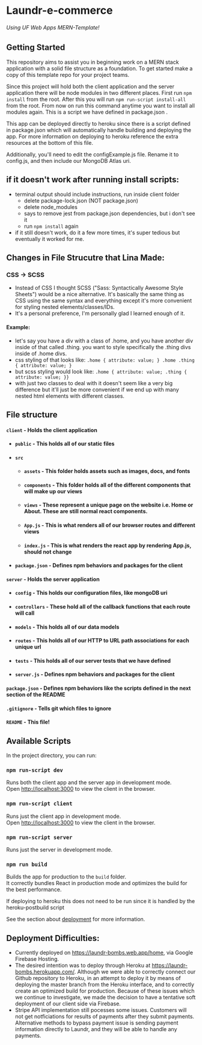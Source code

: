 # Laundr-e-commerce

###### Using UF Web Apps MERN-Template!

## Getting Started

This repository aims to assist you in beginning work on a MERN stack application
with a solid file structure as a foundation. To get started make a copy of this
template repo for your project teams.

Since this project will hold both the client application and the server
application there will be node modules in two different places. First run
`npm install` from the root. After this you will run
`npm run-script install-all` from the root. From now on run this command anytime
you want to install all modules again. This is a script we have defined in
package.json .

This app can be deployed directly to heroku since there is a script defined in
package.json which will automatically handle building and deploying the app. For
more information on deploying to heroku reference the extra resources at the
bottom of this file.

Additionally, you'll need to edit the configExample.js file. Rename it to
config.js, and then include our MongoDB Atlas uri.

## if it doesn't work after running install scripts:

-   terminal output should include instructions, run inside client folder
    -   delete package-lock.json (NOT package.json)
    -   delete node_modules
    -   says to remove jest from package.json dependencies, but i don't see it
    -   run `npm install` again
-   if it still doesn't work, do it a few more times, it's super tedious but
    eventually it worked for me.

## Changes in File Strucutre that Lina Made:

### CSS -> SCSS

-   Instead of CSS I thought SCSS ("Sass: Syntactically Awesome Style Sheets")
    would be a nice alternative. It's basically the same thing as CSS using the
    same syntax and everything except it's more convenient for styling nested
    elements/classes/IDs.
-   It's a personal preference, I'm personally glad I learned enough of it.

#### Example:

-   let's say you have a div with a class of .home, and you have another div
    inside of that called .thing. you want to style specifically the .thing divs
    inside of .home divs.
-   css styling of that looks like:
    `.home { attribute: value; } .home .thing { attribute: value; }`
-   but scss styling would look like:
    `.home { attribute: value; .thing { attribute: value; }}`
-   with just two classes to deal with it doesn't seem like a very big
    difference but it'll just be more convenient if we end up with many nested
    html elements with different classes.

## File structure

#### `client` - Holds the client application

-   #### `public` - This holds all of our static files
-   #### `src`
    -   #### `assets` - This folder holds assets such as images, docs, and fonts
    -   #### `components` - This folder holds all of the different components that will make up our views
    -   #### `views` - These represent a unique page on the website i.e. Home or About. These are still normal react components.
    -   #### `App.js` - This is what renders all of our browser routes and different views
    -   #### `index.js` - This is what renders the react app by rendering App.js, should not change
-   #### `package.json` - Defines npm behaviors and packages for the client

#### `server` - Holds the server application

-   #### `config` - This holds our configuration files, like mongoDB uri
-   #### `controllers` - These hold all of the callback functions that each route will call
-   #### `models` - This holds all of our data models
-   #### `routes` - This holds all of our HTTP to URL path associations for each unique url
-   #### `tests` - This holds all of our server tests that we have defined
-   #### `server.js` - Defines npm behaviors and packages for the client

#### `package.json` - Defines npm behaviors like the scripts defined in the next section of the README

#### `.gitignore` - Tells git which files to ignore

#### `README` - This file!

## Available Scripts

In the project directory, you can run:

### `npm run-script dev`

Runs both the client app and the server app in development mode.<br> Open
[http://localhost:3000](http://localhost:3000) to view the client in the
browser.

### `npm run-script client`

Runs just the client app in development mode.<br> Open
[http://localhost:3000](http://localhost:3000) to view the client in the
browser.

### `npm run-script server`

Runs just the server in development mode.<br>

### `npm run build`

Builds the app for production to the `build` folder.<br> It correctly bundles
React in production mode and optimizes the build for the best performance.

If deploying to heroku this does not need to be run since it is handled by the
heroku-postbuild script<br>

See the section about
[deployment](https://facebook.github.io/create-react-app/docs/deployment) for
more information.

## Deployment Difficulties:
- Currently deployed on https://laundr-bombs.web.app/home, via Google Firebase Hosting. 
- The desired intention was to deploy through Heroku at https://laundr-bombs.herokuapp.com/. Although we were able to correctly connect our Github repository to Heroku, in an attempt to deploy it by means of deploying the master branch from the Heroku interface, and to correctly create an optimized build for production. Because of these issues which we continue to investigate, we made the decision to have a tentative soft deployment of our client side via Firebase.
- Stripe API implementation still pocesses some issues. Customers will not get notficiations for results of payments after they submit payments. Alternative methods to bypass payment issue is sending payment information directly to Laundr, and they will be able to handle any payments.
